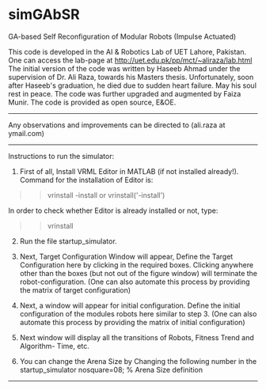 # simGAbSR
GA-based Self Reconfiguration of Modular Robots (Impulse Actuated)

This code is developed in the AI &amp; Robotics Lab of UET Lahore, Pakistan. One can access  the lab-page at http://uet.edu.pk/pp/mct/~aliraza/lab.html  The initial version of the code was written by Haseeb Ahmad under the supervision of  Dr. Ali Raza, towards his Masters thesis. Unfortunately, soon after Haseeb's graduation,  he died due to sudden heart failure. May his soul rest in peace.  The code was further upgraded and augmented by Faiza Munir. The code is provided as open source, E&amp;OE. 

------------------------------------------------------------------------------------------
Any observations and improvements can be directed to (ali.raza at ymail.com)

------------------------------------------------------------------------------------------
Instructions to run the simulator:

1. First of all, Install VRML Editor in MATLAB (if not installed already!). 
Command for the installation of Editor is:

>>vrinstall -install 
or 
>>vrinstall('-install')

In order to check whether Editor is already installed or not, type:

>>vrinstall

2. Run the file startup_simulator.

3. Next, Target Configuration Window will appear, Define the Target Configuration here
by clicking in the required boxes. Clicking anywhere other than the boxes (but not out
of the figure window) will terminate the robot-configuration.
(One can also automate this process by providing the matrix of target configuration)

4. Next, a window will appear for initial configuration. Define the initial configuration 
of the modules robots here similar to step 3.
(One can also automate this process by providing the matrix of initial configuration)

5. Next window will display all the transitions of Robots, Fitness Trend and Algorithm-
Time, etc.

6. You can change the Arena Size by Changing the following number in the  startup_simulator
nosquare=08; % Arena Size definition

-------------------------------------------------------------------------------------------
